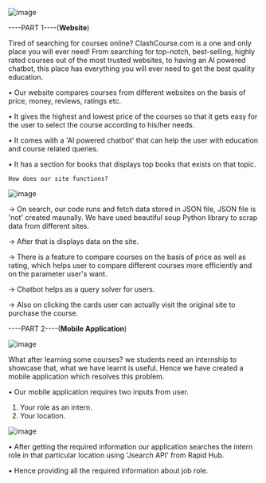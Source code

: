 ![image](https://user-images.githubusercontent.com/97254881/233845461-98b807f8-90fc-4dec-91cf-79f87968671c.png)



----PART 1----(**Website**)

Tired of searching  for  courses  online?  ClashCourse.com  is  a  one  and only place you  will  ever  need!  From  searching  for  top-notch,  best-selling, highly rated courses  out  of  the  most  trusted  websites,  to  having  an  AI powered chatbot,  this place  has  everything  you  will  ever  need to  get  the best quality education.

• Our website compares courses  from  different  websites  on  the  basis  of price, money,  reviews,  ratings  etc. 

• It gives the highest  and lowest  price  of  the  courses  so  that  it  gets easy for the user  to select  the  course  according  to  his/her  needs. 

• It comes with  a  'AI powered  chatbot'  that  can  help  the  user  with education and  course related queries. 

• It has a section  for  books that  displays  top  books  that  exists  on  that topic.

`How does our site functions?`


![image](https://user-images.githubusercontent.com/97254881/233846250-fc52e0a4-3ad9-40fd-ae5e-93da75f8075c.png)


-> On search, our code runs and fetch data stored in JSON file, JSON file is 'not' created maunally. We have used beautiful soup Python library to scrap data from different sites.

-> After that is displays data on the site.

-> There is a feature to compare courses on the basis of price as well as rating, which helps user to compare different courses more efficiently and on the parameter user's want.

-> Chatbot helps as a query solver for users.

-> Also on clicking the cards user can actually visit the original site to purchase the course.


----PART 2----(**Mobile Application**)


![image](https://user-images.githubusercontent.com/97254881/233846662-f932036a-73da-4bf8-962e-69d331fc73dd.png)


What after learning some courses? we students need an internship to showcase that, what we have learnt is useful. Hence we have created a mobile application which resolves this problem.

• Our mobile application requires two inputs from user.

   1) Your role as an intern.
   2) Your location.

![image](https://user-images.githubusercontent.com/97254881/233846718-5f642076-b081-49f3-b270-83a40dc4b939.png)

   
• After getting the required information our application searches the intern role in that particular location using 'Jsearch API' from Rapid Hub.

• Hence providing all the required information about job role.


